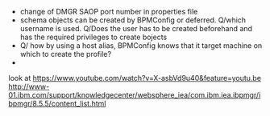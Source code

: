 * change of DMGR SAOP port number in properties file
* schema objects can be created by BPMConfig or deferred. Q/which username is used.  Q/Does the user has to be created beforehand and has the required privileges to create bojects
* Q/ how by using a host alias, BPMConfig knows that it target machine on which to create the profile?
* 
look at https://www.youtube.com/watch?v=X-asbVd9u40&feature=youtu.be
http://www-01.ibm.com/support/knowledgecenter/websphere_iea/com.ibm.iea.ibpmgr/ibpmgr/8.5.5/content_list.html
